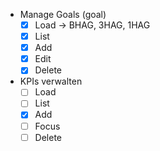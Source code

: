 - Manage Goals (goal)
	- [x] Load -> BHAG, 3HAG, 1HAG
	- [x] List
	- [x]  Add
	- [x]  Edit
	- [x] Delete
- KPIs verwalten
	- [ ] Load
	- [ ] List
	- [x] Add
	- [ ] Focus
	- [ ] Delete